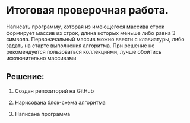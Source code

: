 # **Итоговая проверочная работа.**
Написать программу, которая из имеющегося массива строк формирует массив из строк, длина которых меньше либо равна 3 символа. Первоначальный массив можно ввести с клавиатуры, либо задать на старте выполнения алгоритма. При решение не рекомендуется пользоваться коллекциями, лучше обойтись исключительно массивами
## Решение:

1. Создан репозиторий на GitHub 

2. Нарисована блок-схема алгоритма

3. Написана программа